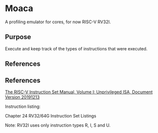 # Moaca

A profiling emulator for cores, for now RISC-V RV32I.

## Purpose

Execute and keep track of the types of instructions that were executed.

## References

## References

[The RISC-V Instruction Set Manual, Volume I: Unprivileged ISA, Document Version 20191213](https://riscv.org/wp-content/uploads/2019/12/riscv-spec-20191213.pdf)

Instruction listing:

Chapter 24
RV32/64G Instruction Set Listings

Note: RV32I uses only instruction types R, I, S and U.
